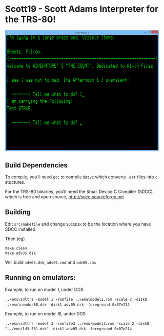 # Scott19 - Scott Adams Interpreter for the TRS-80!

![](adv05.png)

## Build Dependencies

To compile, you'll need `gcc` to compile `dat2c` which converts `.dat` files into `c` stuctures.

For the TRS-80 binaries, you'll need the Small Device C Compiler (SDCC), which is free and open source, http://sdcc.sourceforge.net

## Building

Edit `src/makefile` and change `SDCCDIR` to be the location where you have SDCC installed.

Then (eg)
```
make clean
make adv05.dsk
```


Will build `adv05.dsk`, `adv05.cmd` and `adv05.cas`


## Running on emulators:

Example, to run on model I, under DOS

`..\emu\sdltrs -model 1 -romfile ..\emu\model1.rom -scale 2 -disk0 ..\emu\newdos80.dsk -disk1 adv05.dsk -foreground 0x07e214`

Example, to run on model III, under DOS

`..\emu\sdltrs -model 3 -romfile3 ../emu/model3.rom -scale 2 -disk0 "../emu/ld3-531.dsk" -disk1 adv05.dsk -foreground 0x07e214`















